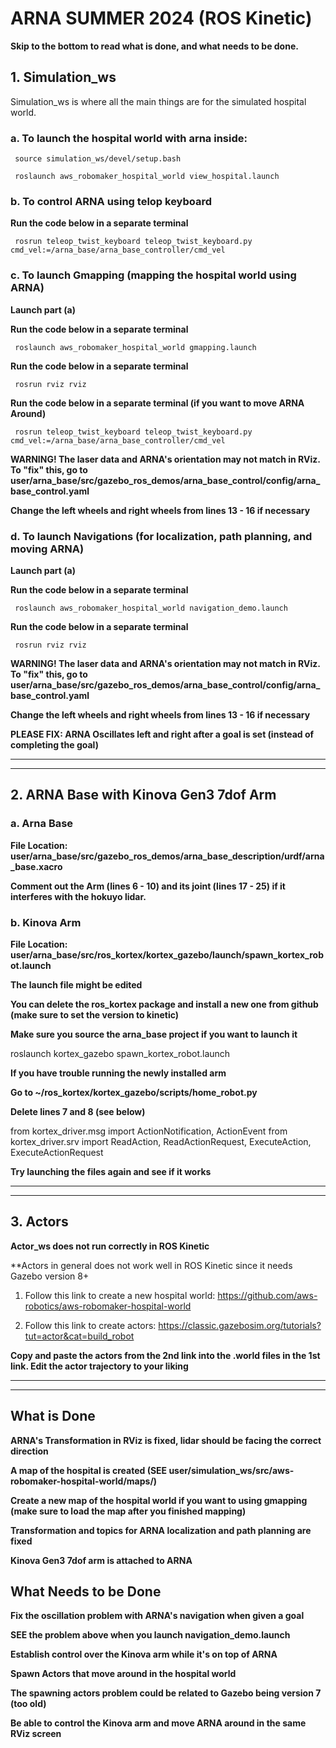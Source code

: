<h1>ARNA SUMMER 2024 (ROS Kinetic)</h1>

**Skip to the bottom to read what is done, and what needs to be done.**



<h2>1. Simulation_ws</h2>
     Simulation_ws is where all the main things are for the simulated hospital world. 

<h3>a. To launch the hospital world with arna inside:</h3>

     source simulation_ws/devel/setup.bash
     
     roslaunch aws_robomaker_hospital_world view_hospital.launch 
     
<h3>b. To control ARNA using telop keyboard</h3>

**Run the code below in a separate terminal**

     rosrun teleop_twist_keyboard teleop_twist_keyboard.py cmd_vel:=/arna_base/arna_base_controller/cmd_vel

<h3>c. To launch Gmapping (mapping the hospital world using ARNA)</h3>

**Launch part (a)**

**Run the code below in a separate terminal**

     roslaunch aws_robomaker_hospital_world gmapping.launch

**Run the code below in a separate terminal**

     rosrun rviz rviz

**Run the code below in a separate terminal (if you want to move ARNA Around)**

     rosrun teleop_twist_keyboard teleop_twist_keyboard.py cmd_vel:=/arna_base/arna_base_controller/cmd_vel

**WARNING! The laser data and ARNA's orientation may not match in RViz. To "fix" this, go to user/arna_base/src/gazebo_ros_demos/arna_base_control/config/arna_base_control.yaml**

**Change the left wheels and right wheels from lines 13 - 16 if necessary**

<h3>d. To launch Navigations (for localization, path planning, and moving ARNA)</h3>

**Launch part (a)**

**Run the code below in a separate terminal**

     roslaunch aws_robomaker_hospital_world navigation_demo.launch
     
**Run the code below in a separate terminal**

     rosrun rviz rviz

**WARNING! The laser data and ARNA's orientation may not match in RViz. To "fix" this, go to user/arna_base/src/gazebo_ros_demos/arna_base_control/config/arna_base_control.yaml**

**Change the left wheels and right wheels from lines 13 - 16 if necessary**

**PLEASE FIX: ARNA Oscillates left and right after a goal is set (instead of completing the goal)**

_______________________________________________________________________________________
_______________________________________________________________________________________

<h2>2. ARNA Base with Kinova Gen3 7dof Arm</h2>

<h3>a. Arna Base</h3>

**File Location: user/arna_base/src/gazebo_ros_demos/arna_base_description/urdf/arna_base.xacro**

**Comment out the Arm (lines 6 - 10) and its joint (lines 17 - 25) if it interferes with the hokuyo lidar.** 

<h3>b. Kinova Arm</h3>

**File Location: user/arna_base/src/ros_kortex/kortex_gazebo/launch/spawn_kortex_robot.launch**

**The launch file might be edited**

**You can delete the ros_kortex package and install a new one from github (make sure to set the version to kinetic)**

**Make sure you source the arna_base project if you want to launch it**

roslaunch kortex_gazebo spawn_kortex_robot.launch

**If you have trouble running the newly installed arm**

**Go to ~/ros_kortex/kortex_gazebo/scripts/home_robot.py**

**Delete lines 7 and 8 (see below)**

from kortex_driver.msg import ActionNotification, ActionEvent
from kortex_driver.srv import ReadAction, ReadActionRequest, ExecuteAction, ExecuteActionRequest

**Try launching the files again and see if it works**
_______________________________________________________________________________________
_______________________________________________________________________________________

<h2>3. Actors</h2>

**Actor_ws does not run correctly in ROS Kinetic**

**Actors in general does not work well in ROS Kinetic since it needs Gazebo version 8+

1. Follow this link to create a new hospital world: https://github.com/aws-robotics/aws-robomaker-hospital-world

2. Follow this link to create actors: https://classic.gazebosim.org/tutorials?tut=actor&cat=build_robot

**Copy and paste the actors from the 2nd link into the .world files in the 1st link. Edit the actor trajectory to your liking**

_______________________________________________________________________________________
_______________________________________________________________________________________

<h2>What is Done</h2>

**ARNA's Transformation in RViz is fixed, lidar should be facing the correct direction**

**A map of the hospital is created (SEE user/simulation_ws/src/aws-robomaker-hospital-world/maps/)**

**Create a new map of the hospital world if you want to using gmapping (make sure to load the map after you finished mapping)**

**Transformation and topics for ARNA localization and path planning are fixed**

**Kinova Gen3 7dof arm is attached to ARNA**

<h2>What Needs to be Done</h2>

**Fix the oscillation problem with ARNA's navigation when given a goal**

**SEE the problem above when you launch navigation_demo.launch**

**Establish control over the Kinova arm while it's on top of ARNA**

**Spawn Actors that move around in the hospital world**

**The spawning actors problem could be related to Gazebo being version 7 (too old)**

**Be able to control the Kinova arm and move ARNA around in the same RViz screen**

     


     
     
     
